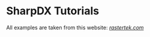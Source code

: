 # SharpDX Tutorials

All examples are taken from this website: _[rastertek.com](http://www.rastertek.com/)_